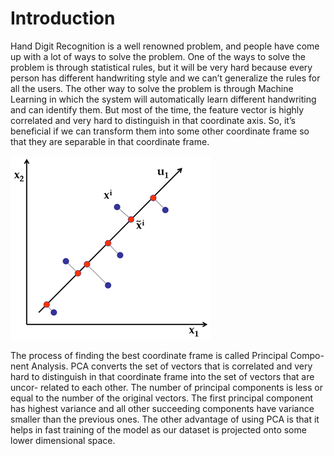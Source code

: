 # Introduction
Hand Digit Recognition is a well renowned problem, and people have come up with a lot of ways to solve the problem. One of the ways to solve the problem is through statistical rules, but it will be very hard because every person has different handwriting style and we can’t generalize the rules for all the users. The other way to solve the problem is through Machine Learning in which the system will automatically learn different handwriting and can identify them. But most of the time, the feature vector is highly correlated and very hard to distinguish in that coordinate axis. So, it’s beneficial if we can transform them into some other coordinate frame so that they are separable in that coordinate frame.

![teaser](https://raw.githubusercontent.com/nayansinghal/ML/master/EigenDigit/Results/PCA_intro.png)

The process of finding the best coordinate frame is called Principal Compo- nent Analysis. PCA converts the set of vectors that is correlated and very hard to distinguish in that coordinate frame into the set of vectors that are uncor- related to each other. The number of principal components is less or equal to the number of the original vectors. The first principal component has highest variance and all other succeeding components have variance smaller than the previous ones. The other advantage of using PCA is that it helps in fast training of the model as our dataset is projected onto some lower dimensional space.